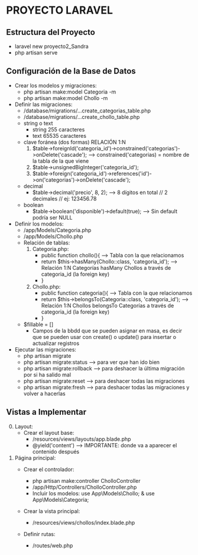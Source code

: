 # PROYECTO LARAVEL 

## Estructura del Proyecto

- laravel new proyecto2_Sandra
- php artisan serve

## Configuración de la Base de Datos

- Crear los modelos y migraciones:
    * php artisan make:model Categoria -m
    * php artisan make:model Chollo -m
- Definir las migraciones:
    * /database/migrations/...create_categorias_table.php
    * /database/migrations/...create_chollo_table.php
    * string o text
        - string 255 caracteres
        - text 65535 caracteres
    * clave foránea (dos formas) RELACIÓN 1:N
        1. $table->foreignId('categoria_id')->constrained('categorias')->onDelete('cascade'); --> constrained('categorias) = nombre de la tabla de la que viene
        2. $table->unsignedBigInteger('categoria_id');
        2. $table->foreign('categoria_id')->references('id')->on('categorias')->onDelete('cascade');
    * decimal
        - $table->decimal('precio', 8, 2); --> 8 dígitos en total // 2 decimales // ej: 123456.78
    * boolean
        - $table->boolean('disponible')->default(true); --> Sin default podría ser NULL
- Definir los modelos:
    * /app/Models/Categoria.php
    * /app/Models/Chollo.php
    * Relación de tablas:
        1. Categoria.php:
            - public function chollo(){ --> Tabla con la que relacionamos
            -   return $this->hasMany(Chollo::class, 'categoria_id'); --> Relación 1:N Categorías hasMany Chollos a través de categoria_id (la foreign key)
            - }
        2. Chollo.php:
            - public function categoria(){ --> Tabla con la que relacionamos
            -   return $this->belongsTo(Categoria::class, 'categoria_id'); --> Relación 1:N Chollos belongsTo Categorías a través de categoria_id (la foreign key)
            - }
    * $fillable = []
        - Campos de la bbdd que se pueden asignar en masa, es decir que se pueden usar con create() o update() para insertar o actualizar registros
- Ejecutar las migraciones:
    * php artisan migrate
    * php artisan migrate:status --> para ver que han ido bien
    * php artisan migrate:rollback --> para deshacer la última migración por si ha salido mal
    * php artisan migrate:reset --> para deshacer todas las migraciones
    * php artisan migrate:fresh --> para deshacer todas las migraciones y volver a hacerlas

## Vistas a Implementar

0. Layout:
    - Crear el layout base:
        * /resources/views/layouts/app.blade.php
        * @yield('content') --> IMPORTANTE: donde va a aparecer el contenido después
1. Página principal:
    - Crear el controlador:
        * php artisan make:controller CholloController
        * /app/Http/Controllers/CholloController.php
        * Incluir los modelos: use App\Models\Chollo; & use App\Models\Categoria;
    - Crear la vista principal:
        * /resources/views/chollos/index.blade.php
    


    - Definir rutas:
        * /routes/web.php